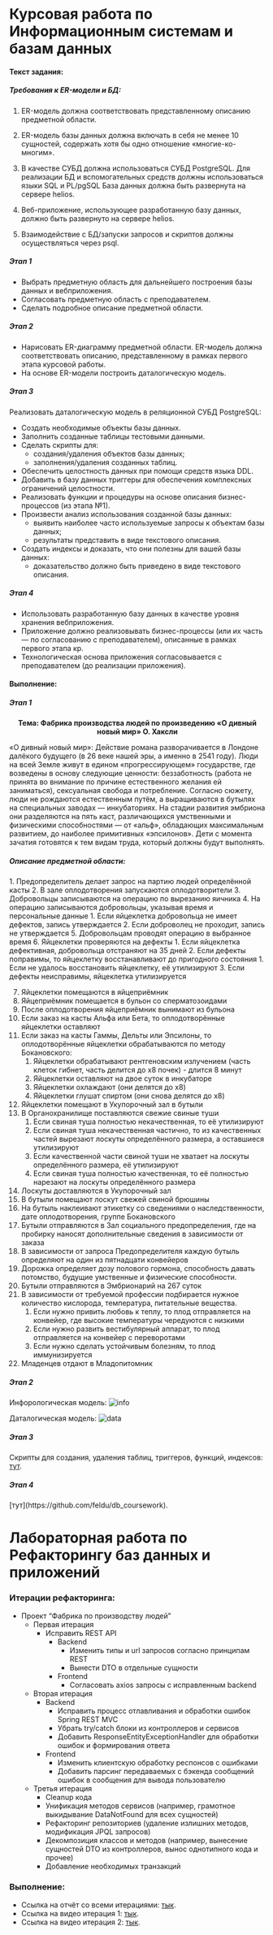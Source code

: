 # Курсовая работа по Информационным системам и базам данных

<h4>Текст задания: </h4>

<h5>Требования к ER-модели и БД: </h5>

1. ER-модель должна соответствовать представленному описанию предметной области.

2. ER-модель базы данных должна включать в себя не менее 10 сущностей, содержать
хотя бы одно отношение «многие-ко-многим».

3. В качестве СУБД должна использоваться СУБД PostgreSQL. Для реализации БД и
вспомогательных средств должны использоваться языки SQL и PL/pgSQL База данных
должна быть развернута на сервере helios.

4. Веб-приложение, использующее разработанную базу данных, должно быть развернуто
на сервере helios.

5. Взаимодействие с БД/запуски запросов и скриптов должны осуществляться через psql.

<h5>Этап 1</h5>

* Выбрать предметную область для дальнейшего построения базы данных и вебприложения.
* Согласовать предметную область с преподавателем.
* Сделать подробное описание предметной области.

<h5>Этап 2</h5>

* Нарисовать ER-диаграмму предметной области. ER-модель должна соответствовать
описанию, представленному в рамках первого этапа курсовой работы.
* На основе ER-модели построить даталогическую модель.

<h5>Этап 3</h5>

Реализовать даталогическую модель в реляционной СУБД PostgreSQL:
* Создать необходимые объекты базы данных.
* Заполнить созданные таблицы тестовыми данными.
* Сделать скрипты для:
    * создания/удаления объектов базы данных;
    * заполнения/удаления созданных таблиц.
* Обеспечить целостность данных при помощи средств языка DDL.
* Добавить в базу данных триггеры для обеспечения комплексных ограничений
целостности.
* Реализовать функции и процедуры на основе описания бизнес-процессов (из этапа
№1).
* Произвести анализ использования созданной базы данных:
    * выявить наиболее часто используемые запросы к объектам базы данных;
    * результаты представить в виде текстового описания. 
* Создать индексы и доказать, что они полезны для вашей базы данных:
    * доказательство должно быть приведено в виде текстового описания.

<h5>Этап 4</h5>

* Использовать разработанную базу данных в качестве уровня хранения вебприложения.
* Приложение должно реализовывать бизнес-процессы (или их часть — по
согласованию с преподавателем), описанные в рамках первого этапа кр.
* Технологическая основа приложения согласовывается с преподавателем (до
реализации приложения).

<h4>Выполнение: </h4>
<h5>Этап 1</h5>

<p style="text-align: center;"><b>Тема: Фабрика производства людей по произведению
«О дивный новый мир» О. Хаксли</b></p>

«О дивный новый мир»:
Действие романа разворачивается в Лондоне далёкого будущего (в 26 веке нашей эры, а именно в 2541 году). Люди на всей Земле живут в едином «прогрессирующем» государстве, где возведены в основу следующие ценности: беззаботность (работа не принята во внимание по причине естественного желания ей заниматься), сексуальная свобода и потребление.
Согласно сюжету, люди не рождаются естественным путём, а выращиваются в бутылях на специальных заводах — инкубаториях. На стадии развития эмбриона они разделяются на пять каст, различающихся умственными и физическими способностями — от «альф», обладающих максимальным развитием, до наиболее примитивных «эпсилонов». Дети с момента зачатия готовятся к тем видам труда, который должны будут выполнять.

<h5>Описание предметной области:</h5>
1. Предопределитель делает запрос на партию людей определённой касты
2. В зале оплодотворения запускаются оплодотворители
3. Добровольцы записываются на операцию по вырезанию яичника
4. На операцию записываются добровольцы, указывая время и персональные данные
    1. Если яйцеклетка добровольца не имеет дефектов, запись утверждается
    2. Если доброволец не проходит, запись не утверждается
5. Добровольцам проводят операцию в выбранное время
6. Яйцеклетки проверяются на дефекты 
    1. Если яйцеклетка дефективная, добровольца отстраняют на 35 дней
    2. Если дефекты поправимы, то яйцеклетку восстанавливают до пригодного состояния
        1. Если не удалось восстановить яйцеклетку, её утилизируют
    3. Если дефекты неисправимы, яйцеклетка утилизируется
 
7. Яйцеклетки помещаются в яйцеприёмник
8. Яйцеприёмник помещается в бульон со сперматозоидами
9. После оплодотворения яйцеприёмник вынимают из бульона
10. Если заказ на касты Альфа или Бета, то оплодотворённые яйцеклетки оставляют
11. Если заказ на касты Гаммы, Дельты или Эпсилоны, то оплодотворённые яйцеклетки обрабатываются по методу Бокановского:
    1. Яйцеклетки обрабатывают рентгеновским излучением (часть клеток гибнет, часть делится до x8 почек) - длится 8 минут
    2. Яйцеклетки оставляют на двое суток в инкубаторе
    3. Яйцеклетки охлаждают (они делятся до x8)
    4. Яйцеклетки глушат спиртом (они снова делятся до x8)
12. Яйцеклетки помещают в Укупорочный зал в бутыли
13. В Органохранилище поставляются свежие свиные туши
    1. Если свиная туша полностью некачественная, то её утилизируют
    2. Если свиная туша некачественная частично, то из качественных частей вырезают лоскуты определённого размера, а оставшиеся утилизируют
    3. Если качественной части свиной туши не хватает на лоскуты определённого размера, её утилизируют
    4. Если свиная туша полностью качественная, то её полностью нарезают на лоскуты определённого размера
14. Лоскуты доставляются в Укупорочный зал
15. В бутыли помещают лоскут свежей свиной брюшины
16. На бутыль наклеивают этикетку со сведениями о наследственности, дате оплодотворения, группе Бокановского
17. Бутыли отправляются в Зал социального предопределения, где на пробирку наносят дополнительные сведения в зависимости от заказа
18. В зависимости от запроса Предопределителя каждую бутыль определяют на один из пятнадцати конвейеров
19. Дорожка определяет дозу полового гормона, способность давать потомство, будущие умственные и физические способности.
20. Бутыли отправляются в Эмбрионарий на 267 суток
21. В зависимости от требуемой профессии подбирается нужное количество кислорода, температура, питательные вещества.
    1. Если нужно привить любовь к теплу, то плод отправляется на конвейер, где высокие температуры чередуются с низкими
    2. Если нужно развить вестибулярный аппарат, то плод отправляется на конвейер с переворотами
    3. Если нужно сделать устойчивым болезням, то плод иммунизируется 
22. Младенцев отдают в Младопитомник

<h5>Этап 2</h5>

Инфорологическая модель:
![info](./db/images/Info_cw.drawio.png)

Даталогическая модель:
![data](./db/images/Data_cw.drawio.png)

<h5>Этап 3</h5>

Скрипты для создания, удаления таблиц, триггеров, функций, индексов:
[тут](./db/scripts).

<h5>Этап 4</h5>
[тут](https://github.com/feldu/db_coursework).

# Лабораторная работа по Рефакторингу баз данных и приложений

<h3>Итерации рефакторинга:</h3>

* Проект “Фабрика по производству людей”
    * Первая итерация
        * Исправить REST API
            * Backend
                * Изменить типы и url запросов согласно принципам REST
                * Вынести DTO в отдельные сущности
            * Frontend
                * Согласовать axios запросы с исправленным backend
    * Вторая итерация
        * Backend
            * Исправить процесс отлавливания и обработки ошибок Spring REST MVC
            * Убрать try/catch блоки из контроллеров и сервисов
            * Добавить ResponseEntityExceptionHandler для обработки ошибок и формирования ответа
        * Frontend
            * Изменить клиентскую обработку респонсов с ошибками
            * Добавить парсинг передаваемых с бэкенда сообщений ошибок в сообщения для вывода пользователю
    * Третья итерация
        * Cleanup кода
        * Унификация методов сервисов (например, грамотное выкидывание DataNotFound для всех сущностей)
        * Рефакторинг репозиториев (удаление излишних методов, модификация JPQL запросов)
        * Декомпозиция классов и методов (например, вынесение сущностей DTO из контроллеров, вынос однотипного кода и
          прочее)
        * Добавление необходимых транзакций

<h3>Выполнение:</h3>

* Ссылка на отчёт со всеми
  итерациями: [тык](https://docs.google.com/document/d/1Do4NQpC7SSb7K8Ntss9HTSx7_OP7YyInVO_l_bYcFMM/edit?usp=sharing).
* Ссылка на видео итерация
  1: [тык](https://drive.google.com/file/d/1lLAwqj79Q5328CqRCxr6rjJuGFEL7T89/view?usp=share_link).
* Ссылка на видео итерация
  2: [тык](https://drive.google.com/file/d/1C0y86UmG7HYIChZShLURyi1itOU-Cwan/view?usp=share_link).